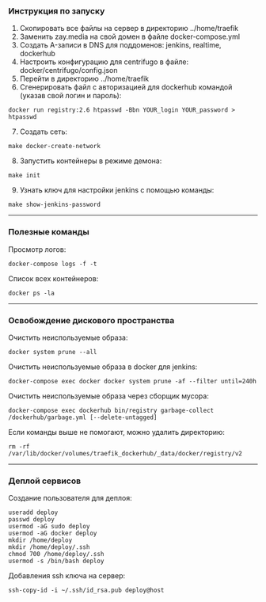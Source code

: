 ### Инструкция по запуску
1. Скопировать все файлы на сервер в директорию ../home/traefik
2. Заменить zay.media на свой домен в файле docker-compose.yml
3. Создать A-записи в DNS для поддоменов: jenkins, realtime, dockerhub
4. Настроить конфигурацию для centrifugo в файле: docker/centrifugo/config.json
5. Перейти в директорию ../home/traefik
6. Сгенерировать файл с авторизацией для dockerhub командой (указав свой логин и пароль):
```
docker run registry:2.6 htpasswd -Bbn YOUR_login YOUR_password > htpasswd
```
7. Создать сеть:
```
make docker-create-network
```
8. Запустить контейнеры в режиме демона:
```
make init
```
9. Узнать ключ для настройки jenkins с помощью команды:
```
make show-jenkins-password
```

---

### Полезные команды

Просмотр логов:
```
docker-compose logs -f -t
```
Список всех контейнеров:
```
docker ps -la
```

---

### Освобождение дискового пространства

Очистить неиспользуемые образа:
```
docker system prune --all
```
Очистить неиспользуемые образа в docker для jenkins:
```
docker-compose exec docker docker system prune -af --filter until=240h
```
Очистить неиспользуемые образа через сборщик мусора:
```
docker-compose exec dockerhub bin/registry garbage-collect /dockerhub/garbage.yml [--delete-untagged]
```

Если команды выше не помогают, можно удалить директорию:
```
rm -rf /var/lib/docker/volumes/traefik_dockerhub/_data/docker/registry/v2
```

---

### Деплой сервисов

Создание пользователя для деплоя:
```
useradd deploy
passwd deploy
usermod -aG sudo deploy
usermod -aG docker deploy
mkdir /home/deploy
mkdir /home/deploy/.ssh
chmod 700 /home/deploy/.ssh
usermod -s /bin/bash deploy
```

Добавления ssh ключа на сервер:
```
ssh-copy-id -i ~/.ssh/id_rsa.pub deploy@host
```
